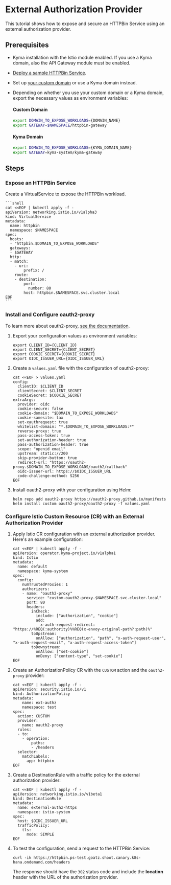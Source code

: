 # External Authorization Provider

This tutorial shows how to expose and secure an HTTPBin Service using an external authorization provider.

## Prerequisites

* Kyma installation with the Istio module enabled. If you use a Kyma domain, also the API Gateway module must be enabled.
* [Deploy a sample HTTPBin Service](https://kyma-project.io/#/api-gateway/user/tutorials/01-00-create-workload).
* Set up [your custom domain](https://kyma-project.io/#/api-gateway/user/tutorials/01-10-setup-custom-domain-for-workload) or use a Kyma domain instead.
* Depending on whether you use your custom domain or a Kyma domain, export the necessary values as environment variables:

    <!-- tabs:start -->
    #### **Custom Domain**

    ```bash
    export DOMAIN_TO_EXPOSE_WORKLOADS={DOMAIN_NAME}
    export GATEWAY=$NAMESPACE/httpbin-gateway
    ```
    #### **Kyma Domain**

    ```bash
    export DOMAIN_TO_EXPOSE_WORKLOADS={KYMA_DOMAIN_NAME}
    export GATEWAY=kyma-system/kyma-gateway
    ```
    <!-- tabs:end -->

## Steps

### Expose an HTTPBin Service

Create a VirtualService to expose the HTTPBin workload.

    ```shell
    cat <<EOF | kubectl apply -f -
    apiVersion: networking.istio.io/v1alpha3
    kind: VirtualService
    metadata:
      name: httpbin
      namespace: $NAMESPACE
    spec:
      hosts:
      - "httpbin.$DOMAIN_TO_EXPOSE_WORKLOADS"
      gateways:
      - $GATEWAY
      http:
      - match:
        - uri:
            prefix: /
        route:
        - destination:
            port:
              number: 80
            host: httpbin.$NAMESPACE.svc.cluster.local
    EOF
    ```

### Install and Configure oauth2-proxy

To learn more about oauth2-proxy, [see the documentation](https://github.com/oauth2-proxy/manifests/tree/main/helm/oauth2-proxy).

1. Export your configuration values as environment variables:
    ```
    export CLIENT_ID={CLIENT_ID}
    export CLIENT_SECRET={CLIENT_SECRET}
    export COOKIE_SECRET={COOKIE_SECRET}
    export OIDC_ISSUER_URL={OIDC_ISSUER_URL}
    ```

2. Create a `values.yaml` file with the configuration of oauth2-proxy:
    ```
    cat <<EOF > values.yaml
    config:
      clientID: $CLIENT_ID
      clientSecret: $CLIENT_SECRET
      cookieSecret: $COOKIE_SECRET
    extraArgs:
      provider: oidc
      cookie-secure: false
      cookie-domain: "$DOMAIN_TO_EXPOSE_WORKLOADS"
      cookie-samesite: lax
      set-xauthrequest: true
      whitelist-domain: "*.$DOMAIN_TO_EXPOSE_WORKLOADS:*"
      reverse-proxy: true
      pass-access-token: true 
      set-authorization-header: true
      pass-authorization-header: true
      scope: "openid email"
      upstream: static://200
      skip-provider-button: true
      redirect-url: "https://oauth2-proxy.$DOMAIN_TO_EXPOSE_WORKLOADS/oauth2/callback"
      oidc-issuer-url: https://$OIDC_ISSUER_URL
      code-challenge-method: S256
    EOF
    ```

3. Install oauth2-proxy with your configuration using Helm:
    ```
    helm repo add oauth2-proxy https://oauth2-proxy.github.io/manifests
    helm install custom oauth2-proxy/oauth2-proxy -f values.yaml
    ```

### Configure Istio Custom Resource (CR) with an External Authorization Provider

1. Apply Istio CR configuration with an external authorization provider. Here's an example configuration:
    ```
    cat <<EOF | kubectl apply -f -
    apiVersion: operator.kyma-project.io/v1alpha1
    kind: Istio
    metadata:
      name: default
      namespace: kyma-system
    spec:
      config:
        numTrustedProxies: 1
        authorizers:
        - name: "oauth2-proxy"
          service: "custom-oauth2-proxy.$NAMESPACE.svc.cluster.local"
          port: 80
          headers:
            inCheck:
              include: ["authorization", "cookie"]
              add:
                x-auth-request-redirect: "https://%REQ(:authority)%%REQ(x-envoy-original-path?:path)%"
            toUpstream:
              onAllow: ["authorization", "path", "x-auth-request-user", "x-auth-request-email", "x-auth-request-access-token"]
            toDownstream:
              onAllow: ["set-cookie"]
              onDeny: ["content-type", "set-cookie"]
    EOF
    ```

2. Create an AuthorizationPolicy CR with the `CUSTOM` action and the `oauth2-proxy` provider:
    ```
    cat <<EOF | kubectl apply -f -
    apiVersion: security.istio.io/v1
    kind: AuthorizationPolicy
    metadata:
        name: ext-authz
        namespace: test
    spec:
      action: CUSTOM
      provider:
        name: oauth2-proxy
      rules:
      - to:
        - operation:
            paths:
            - /headers
      selector:
        matchLabels:
          app: httpbin
    EOF
    ```

3. Create a DestinationRule with a traffic policy for the external authorization provider:
    ```
    cat <<EOF | kubectl apply -f -
    apiVersion: networking.istio.io/v1beta1
    kind: DestinationRule
    metadata:
      name: external-authz-https
      namespace: istio-system
    spec:
      host: $OIDC_ISSUER_URL
      trafficPolicy:
        tls:
          mode: SIMPLE
    EOF
    ```

4. To test the configuration, send a request to the HTTPBin Service:
    ```
    curl -ik https://httpbin.ps-test.goatz.shoot.canary.k8s-hana.ondemand.com/headers
    ```
    The response should have the `302` status code and include the **location** header with the URL of the authorization provider.
